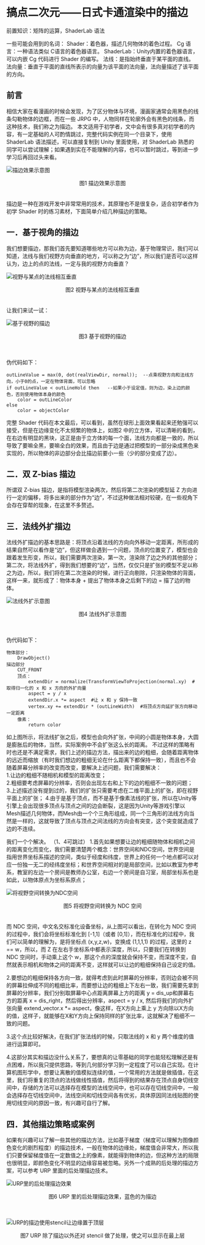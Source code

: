 # 搞点二次元——日式卡通渲染中的描边

前置知识：矩阵的运算，ShaderLab 语法

一些可能会用到的名词：
Shader：着色器，描述几何物体的着色过程。
Cg 语言：一种语法类似 C语言的着色器语言。
ShaderLab：Unity内置的着色器语言，可以内嵌 Cg 代码进行 Shader 的编写。
法线：是指始终垂直于某平面的直线。
法向量：垂直于平面的直线所表示的向量为该平面的法向量，法向量描述了该平面的方向。

## 前言
   相信大家在看漫画的时候会发现，为了区分物体与环境，漫画家通常会用黑色的线条勾勒物体的边框，而在一些 JRPG 中，人物同样在轮廓外会有黑色的线条，而这种技术，我们称之为描边。
本文适用于初学者，文中会有很多真对初学者的内容，有一定基础的人可酌情跳过，完整代码实例在同一个目录下，使用 ShaderLab 语法描述，可以直接复制到 Unity 里面使用，对 ShaderLab 熟悉的同学可以尝试理解；如果遇到实在不能理解的内容，也可以暂时跳过，等到进一步学习后再回过头来看。

![描边效果示意图](Img/draw_outline202105290148.png)

<div align = "center">图1 描边效果示意图</div>
<br></br>
描边是一种在游戏开发中非常常用的技术，其原理也不是很复杂，适合初学者作为初学 Shader 时的练习素材，下面简单介绍几种描边的策略。

## 一．基于视角的描边
我们想要描边，那我们首先要知道哪些地方可以称为边，基于物理常识，我们可以知道，法线与我们视野方向垂直的地方，可以称之为“边”，所以我们是否可以这样认为，边上的点的法线，一定与我的视野方向垂直？

![视野与某点的法线相互垂直](Img/dot_view_normal202105290148.png)
<div align = "center">图2 视野与某点的法线相互垂直</div>
<br></br>
让我们来试一试：

![基于视野的描边](Img/viewport_outline202105290148.png)
<div align = "center">图3 基于视野的描边</div>
<br></br>


伪代码如下：

    outLineValue = max(0, dot(realViewDir, normal));  --点乘视野方向和法线方向，小于0的点，一定在物体背面，可以忽略
    if outLineValue < outLineHold then   --如果小于设定值，则为边，染上边的颜色，否则使用物体本身的颜色
        color = outLineColor
    else
        color = objectColor

完整 Shader 代码在本文最后，可以看到，虽然在球形上面效果看起来还勉强可以接受，但是在边缘变化不太频繁的物体上，如图2 中的立方体，可以清晰的看到，在右边有明显的黑块，这正是由于立方体的每一个面，法线方向都是一致的，所以导致了要嘛全黑，要嘛全白的效果，而且由于边是通过把模型的一部分染成黑色来实现的，所以物体的非边部分会比描边前要小一些（少的部分变成了边）。

## 二．双 Z-bias 描边
所谓双 Z-bias 描边，是指将模型渲染两次，然后将第二次渲染的模型延 Z 方向进行一定的偏移，将多出来的部分作为“边”，不过这种做法相对较硬，在一些视角下会存在穿帮的现象，在这里不多赘述。

## 三．法线外扩描边
法线外扩描边的基本思路是：将顶点沿着法线的方向向外移动一定距离，所形成的结果自然可以看作是“边”，但这样做会遇到一个问题，顶点的位置变了，模型也会跟着发生形变，所以，我们需要两次渲染，第一次，渲染除了边之外的其他部分；第二次，将法线外扩，得到我们想要的“边”，当然，仅仅只是扩张的模型不足以称之为边，所以，我们将在第二次渲染的时候，进行正向剔除，只渲染物体的背面，这样一来，就形成了：物体本身 + 提出了物体本身之后剩下的边 = 描了边的物体。

![法线外扩示意图](Img/normal_expand202105290148.png)
<div align = "center">图4 法线外扩示意图</div>
<br></br>

伪代码如下：

    物体部分：
        DrawObject()
    描边部分
        CUT_FRONT
        顶点：
            extendDir = normalize(TransformViewToProjection(normal.xy)  #取得归一化的 x 和 x 方向的外扩向量
            aspect = y / x
            extendDir.x *= aspect  #让 x 和 y 保持一致
            vertex.xy += extendDir * (outLineWidth)  #将顶点方向延扩张方向移动一定距离
        像素：
            return color

   如上图所示，将法线扩张之后，模型也会向外扩张，中间的小圆是物体本身，大圆是膨胀后的物体，当然，实际案例中不会扩张这么长的距离。
不过这样的策略有时也还是不满足需求，我们上述的描边方法，描出来的边的粗细，会随着距离物体的远近而缩放（有时我们想边的粗细无论在什么距离下都保持一致），而且也不会随着屏幕分辨率的改变而改变，要解决上述问题，我们需要解决：
    <br>1.让边的粗细不随相机和模型的距离改变；</br>
    2.粗细要考虑屏幕的分辨率，否则会出现左右和上下的边的粗细不一致的问题；
    3.上述描述没有提到过的，我们的扩张只需要考虑在二维平面上的扩张，即在视野平面上的扩张；
    4.由于是基于顶点，而不是基于像素法线的扩张，所以在Unity等引擎上会出现很多顶点与顶点之间的边会断裂，这是因为Unity等游戏引擎以Mesh描述几何物体，而Mesh由一个个三角形组成，同一个三角形的法线方向当然是一样的，这就导致了顶点与顶点之间法线的方向会有突变，这个突变就造成了边的不连续。

   我们一个个解决。
    （1、4可跳过）
    1.首先如果想要让边的粗细随物体和相机之间的距离变化而变化，我们需要清楚两个概念：世界空间和NDC空间，世界空间是指用世界坐标系描述的空间，类似于经度和纬度，世界上的任何一个地点都可以对应一份独一无二的经纬度坐标；和世界空间相对的是局部空间，比如以教室为参考系，教室的左边一个房间是教师办公室，右边一个房间是自习室，局部坐标系也是如此，以物体原点为坐标系原点；

![将视野空间转换为NDC空间](Img/view_to_ndc_matrix202105290148.png)
<div align = "center">图5 将视野空间转换为 NDC 空间</div>
<br></br>
    而 NDC 空间，中文名交标准化设备坐标，从上图可以看出，在转化为 NDC 空间的过程中，我们会将坐标标准化到 [-1,1]（或者 [0,1]），而在标准化的过程中，我们可以简单的理解为，是将坐标点 (x,y,z,w)，变换成 (1,1,1,1) 的过程，这里的 z == w，所以，而 Z 在左右手坐标系中都表示深度，所以，只要我们在转换到 NDC 空间时，手动乘上这个 w，那这个点的深度就会保持不变，而深度不变，自然就表示相机和物体之间的距离不变，这样就可以让边的粗细保持自己设定的值。

   2.要想边的粗细保持各方向一致，就得考虑到此时屏幕的分辨率，否则边会被不同的屏幕拉伸成不同的粗细比率，而要想让边的粗细上下左右一致，我们需要先拿到屏幕的分辨率，我们分别取屏幕中心点距离屏幕上方的距离 y = dis_up和屏幕右方的距离 x = dis_right，然后得出分辨率，aspect = y / x, 然后将我们的向外扩张向量 extend_vector.x *= aspect，像这样，在X方向上乘上 y 方向除以X方向的值，这样子，就能够在X和Y方向上保持同样的扩张比率，这就解决了粗细不一致的问题。

   3.这个点比较好解决，在我们扩张法线的时候，只取法线的 x 和 y 两个维度的值进行运算即可。

   4.这部分其实和描边没什么关系了，要想真的让零基础的同学也能轻松理解还是有点困难，所以我只提供思路，等到几何部分学习到一定程度了可以自己实现。在计算机图形学中，想要让离散的值模拟连续的值，一个常用的方法就是做插值，在这里，我们将重复的顶点的法线做线性插值，然后将得到的结果存在顶点自身切线空间中，存储的方法可以选择存在模型的法线空间中，也可以存在切线空间中，一般会选择存在切线空间中，法线空间和切线空间各有优劣，具体原因同法线贴图的使用切线空间的原因一致，有兴趣可自行了解。

## 四．其他描边策略或案例

   如果有兴趣可以了解一些其他的描边方法，比如基于梯度（梯度可以理解为图像颜色变化的剧烈程度）的描边技术，一般在物体的边缘处，梯度值会非常大，所以我们只要保留梯度值在一定数值之上的像素，就能得到物体的边，但这种方法的局限也很明显，即颜色变化不明显的边缘容易被忽略。另外一个成熟的后处理的描边方案，可以参考 URP 里面的后处理描边技术。

![URP里的后处理描边效果](Img/URP1202105290148.png)
<div align = "center">图6 URP 里的后处理描边效果，蓝色的为描边</div>
<br></br>

![URP的描边使用stencil让边缘置于顶层](Img/URP2202105290148.png)
<div align = "center">图7 URP 除了描边以外还对 stencil 做了处理，使之可以显示在最上层</div>


